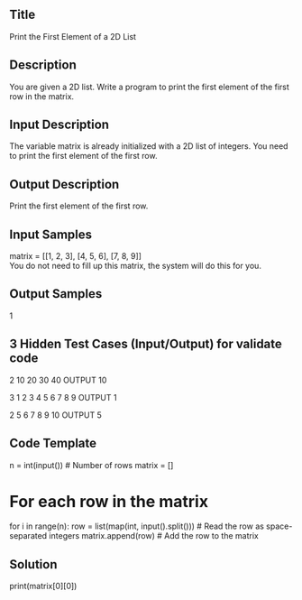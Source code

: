 ## Title
Print the First Element of a 2D List

## Description
You are given a 2D list.
Write a program to print the first element of the first row in the matrix.

## Input Description
The variable matrix is already initialized with a 2D list of integers.
You need to print the first element of the first row.

## Output Description
Print the first element of the first row.

## Input Samples
matrix = [[1, 2, 3], [4, 5, 6], [7, 8, 9]]  
You do not need to fill up this matrix, the system will do this for you.

## Output Samples
1

## 3 Hidden Test Cases (Input/Output) for validate code
2
10 20
30 40
OUTPUT 10

3
1 2 3
4 5 6
7 8 9
OUTPUT 1

2
5 6 7
8 9 10
OUTPUT 5

## Code Template
n = int(input())  # Number of rows
matrix = []

# For each row in the matrix
for i in range(n):
    row = list(map(int, input().split()))  # Read the row as space-separated integers
    matrix.append(row)  # Add the row to the matrix


## Solution
print(matrix[0][0])
